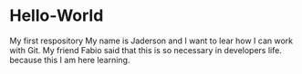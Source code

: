 # Hello-World
My first respository
My name is Jaderson and I want to lear how I can work with Git.
My friend Fabio said that this is so necessary in developers life. because this I am here learning.
